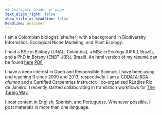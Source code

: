 ```yaml
---
## Configure header of page
text_align_right: false
show_title_as_headline: false
headline: Welcome!
---
```


<!--if show_title_as_headline: false it will display About-->

<!-- this is a subheadline -->
I am a Colombian biologist (she/her) with a background in Biodiversity Informatics, Ecological Niche Modeling, and  Plant Ecology. 

I hold a BSc in Biology (UNAL, Colombia), a MSc in Ecology (UFRJ, Brazil), and a PhD in Botany (ENBT-JBRJ, Brazil).  <!--  --> An html version of my résumé can be found [here](https://andreasancheztapia.gitlab.io/cv/) [PDF](https://gitlab.com/andreasancheztapia/cv/-/raw/master/1_complete_cv/cv-en-pd.pdf?inline=false)

I have a deep interest in Open and Responsible Science. I have been using and teaching R since 2009 and 2013, respectively. I am a [CODATA-RDA](https://www.ictp-saifr.org/2018-codata-rda-school-of-research-data-science/) _alumna_ and a Certified Carpentries Instructor. I co-organized RLadies Rio de Janeiro. I recently started collaborating in translation workflows for [The Turing Way](https://the-turing-way.netlify.app/afterword/contributors-record.html#andrea-sanchez-tapia).

I post content in [English](/categories/english/), [Spanish](/categories/español/), and [Portuguese](/categories/português/). Whenever possible, I post materials in more than one language.
